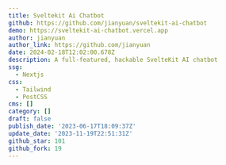 ```yaml
---
title: Sveltekit Ai Chatbot
github: https://github.com/jianyuan/sveltekit-ai-chatbot
demo: https://sveltekit-ai-chatbot.vercel.app
author: jianyuan
author_link: https://github.com/jianyuan
date: 2024-02-18T12:02:00.678Z
description: A full-featured, hackable SvelteKit AI chatbot
ssg:
  - Nextjs
css:
  - Tailwind
  - PostCSS
cms: []
category: []
draft: false
publish_date: '2023-06-17T18:09:37Z'
update_date: '2023-11-19T22:51:31Z'
github_star: 101
github_fork: 19
---
```

